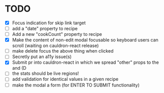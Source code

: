 # TODO

- [x] Focus indication for skip link target
- [ ] add a "date" property to recipe
- [ ] Add a new "cookCount" property to recipe
- [x] Make the content of non-edit modal focusable so keyboard users can scroll (waiting on cauldron-react release)
- [ ] make delete focus the above thing when clicked
- [ ] Secretly put an a11y issue(s)
- [x] Submit pr into cauldron-react in which we spread "other" props to the <ModalContent /> and <ModalFooter /> (D
- [ ] the stats should be live regions!
- [ ] add validation for identical values in a given recipe
- [ ] make the modal a form (for ENTER TO SUBMIT functionality)
